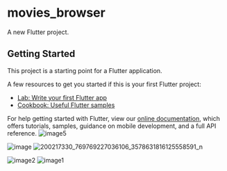 # movies_browser

A new Flutter project.

## Getting Started

This project is a starting point for a Flutter application.

A few resources to get you started if this is your first Flutter project:

- [Lab: Write your first Flutter app](https://flutter.dev/docs/get-started/codelab)
- [Cookbook: Useful Flutter samples](https://flutter.dev/docs/cookbook)

For help getting started with Flutter, view our
[online documentation](https://flutter.dev/docs), which offers tutorials,
samples, guidance on mobile development, and a full API reference.
![image5](https://user-images.githubusercontent.com/56900874/124132985-a9d6e000-da81-11eb-8ea8-459abb2c7338.png)

![image](https://user-images.githubusercontent.com/56900874/124132667-58c6ec00-da81-11eb-808c-fd4e3a286149.png)
![200217330_769769227036106_3578631816125558591_n](https://user-images.githubusercontent.com/56900874/124276199-c9ced800-db43-11eb-9005-d550c7101e6e.png)

![image2](https://user-images.githubusercontent.com/56900874/124132567-4187fe80-da81-11eb-9df2-379b4f1eb9b7.jpg)
![image1](https://user-images.githubusercontent.com/56900874/124132482-274e2080-da81-11eb-9a63-01b6ea7ac2df.jpg)
